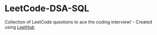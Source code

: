 # LeetCode-DSA-SQL
Collection of LeetCode questions to ace the coding interview! - Created using [LeetHub](https://github.com/QasimWani/LeetHub)
